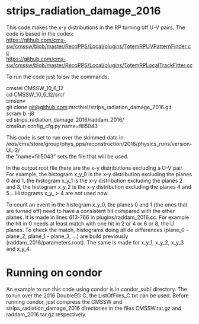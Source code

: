 # strips_radiation_damage_2016  

This code makes the x-y distributions in the RP turning off U-V pairs. The code is based in the codes:  
https://github.com/cms-sw/cmssw/blob/master/RecoPPS/Local/plugins/TotemRPUVPatternFinder.cc  
https://github.com/cms-sw/cmssw/blob/master/RecoPPS/Local/plugins/TotemRPLocalTrackFitter.cc  

To run the code just folow the commands:

cmsrel CMSSW_10_6_12  
cd CMSSW_10_6_12/src/   
cmsenv  
git clone git@github.com:mrcthiel/strips_radiation_damage_2016.git  
scram b -j8  
cd strips_radiation_damage_2016/raddam_2016/  
cmsRun config_cfg.py name=fill5043  

This code is set to run over the skimmed data in:  
/eos/cms/store/group/phys_pps/reconstruction/2016/physics_runs/version-UL-2/   
the "name=fill5043" sets the file that will be used.  

In the output.root file there are the x-y distributions excluding a U-V pair. For example, the histogram x_y_0 is the x-y distribution excluding the planes 0 and 1, the histogram x_y_1 is the x-y distribution excluding the planes 2 and 3, the histogram x_y_2 is the x-y distribution excluding the planes 4 and 5... Histograms x_y_ > 4 are not used now.   

To count an event in the histogram x_y_0, the planes 0 and 1 (the ones that are turned off) need to have a consistent hit compared with the other planes. It is made in lines 613-766 in plugins/raddam_2016.cc. For example the hit in 0 needs at least match with one hit in 2 or 4 or 6 or 8, the U planes. To check the match, histograms doing all de differences (plane_0 - plane_2, plane_1 - plane_3, ...) are build previously (raddam_2016/parameters.root). The same is made for x_y_1, x_y_2, x_y_3 and x_y_4.  

# Running on condor  
An example to run this code using condor is in condor_sub/ directory. The to run over the 2016 DoubleEG C, the ListOfFiles_C.txt can be used. Before running condor, just compress the CMSSW and strips_radiation_damage_2016 directories in the files CMSSW.tar.gz and raddam_2016.tar.gz respectively.  


